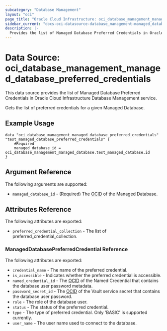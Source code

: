 ```yaml
---
subcategory: "Database Management"
layout: "oci"
page_title: "Oracle Cloud Infrastructure: oci_database_management_managed_database_preferred_credentials"
sidebar_current: "docs-oci-datasource-database_management-managed_database_preferred_credentials"
description: |-
  Provides the list of Managed Database Preferred Credentials in Oracle Cloud Infrastructure Database Management service
---
```


# Data Source: oci_database_management_managed_database_preferred_credentials
This data source provides the list of Managed Database Preferred Credentials in Oracle Cloud Infrastructure Database Management service.

Gets the list of preferred credentials for a given Managed Database.


## Example Usage

```hcl
data "oci_database_management_managed_database_preferred_credentials" "test_managed_database_preferred_credentials" {
	#Required
	managed_database_id = oci_database_management_managed_database.test_managed_database.id
}
```

## Argument Reference

The following arguments are supported:

* `managed_database_id` - (Required) The [OCID](https://docs.cloud.oracle.com/iaas/Content/General/Concepts/identifiers.htm) of the Managed Database.


## Attributes Reference

The following attributes are exported:

* `preferred_credential_collection` - The list of preferred_credential_collection.

### ManagedDatabasePreferredCredential Reference

The following attributes are exported:

* `credential_name` - The name of the preferred credential.
* `is_accessible` - Indicates whether the preferred credential is accessible.
* `named_credential_id` - The [OCID](https://docs.cloud.oracle.com/iaas/Content/General/Concepts/identifiers.htm) of the Named Credential that contains the database user password metadata.
* `password_secret_id` - The [OCID](https://docs.cloud.oracle.com/iaas/Content/General/Concepts/identifiers.htm) of the Vault service secret that contains the database user password.
* `role` - The role of the database user.
* `status` - The status of the preferred credential.
* `type` - The type of preferred credential. Only 'BASIC' is supported currently.
* `user_name` - The user name used to connect to the database.

